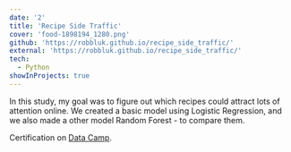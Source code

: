 ```yaml
---
date: '2'
title: 'Recipe Side Traffic'
cover: 'food-1898194_1280.png'
github: 'https://robbluk.github.io/recipe_side_traffic/'
external: 'https://robbluk.github.io/recipe_side_traffic/'
tech:
  - Python
showInProjects: true
---
```


In this study, my goal was to figure out which recipes could attract lots of attention online. We created a basic model using Logistic Regression, and we also made a other model Random Forest - to compare them.

Certification on [Data Camp](https://www.datacamp.com/).
